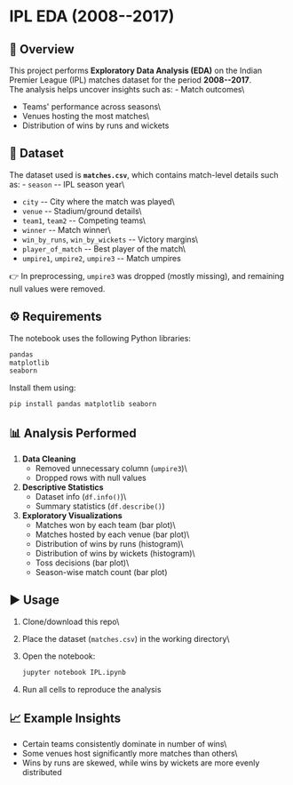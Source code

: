 # IPL EDA (2008--2017)

## 📌 Overview

This project performs **Exploratory Data Analysis (EDA)** on the Indian
Premier League (IPL) matches dataset for the period **2008--2017**.\
The analysis helps uncover insights such as: - Match outcomes\
- Teams' performance across seasons\
- Venues hosting the most matches\
- Distribution of wins by runs and wickets

## 📂 Dataset

The dataset used is **`matches.csv`**, which contains match-level
details such as: - `season` -- IPL season year\
- `city` -- City where the match was played\
- `venue` -- Stadium/ground details\
- `team1`, `team2` -- Competing teams\
- `winner` -- Match winner\
- `win_by_runs`, `win_by_wickets` -- Victory margins\
- `player_of_match` -- Best player of the match\
- `umpire1`, `umpire2`, `umpire3` -- Match umpires

👉 In preprocessing, `umpire3` was dropped (mostly missing), and
remaining null values were removed.

## ⚙️ Requirements

The notebook uses the following Python libraries:

``` bash
pandas
matplotlib
seaborn
```

Install them using:

``` bash
pip install pandas matplotlib seaborn
```

## 📊 Analysis Performed

1.  **Data Cleaning**
    -   Removed unnecessary column (`umpire3`)\
    -   Dropped rows with null values
2.  **Descriptive Statistics**
    -   Dataset info (`df.info()`)\
    -   Summary statistics (`df.describe()`)
3.  **Exploratory Visualizations**
    -   Matches won by each team (bar plot)\
    -   Matches hosted by each venue (bar plot)\
    -   Distribution of wins by runs (histogram)\
    -   Distribution of wins by wickets (histogram)\
    -   Toss decisions (bar plot)\
    -   Season-wise match count (bar plot)

## ▶️ Usage

1.  Clone/download this repo\

2.  Place the dataset (`matches.csv`) in the working directory\

3.  Open the notebook:

    ``` bash
    jupyter notebook IPL.ipynb
    ```

4.  Run all cells to reproduce the analysis

## 📈 Example Insights

-   Certain teams consistently dominate in number of wins\
-   Some venues host significantly more matches than others\
-   Wins by runs are skewed, while wins by wickets are more evenly
    distributed
